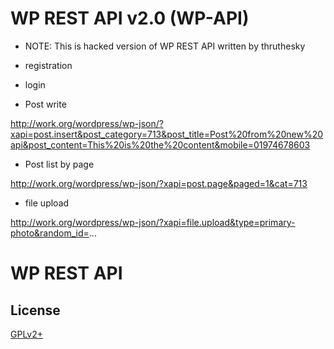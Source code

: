 # WP REST API v2.0 (WP-API)

* NOTE: This is hacked version of WP REST API written by thruthesky


* registration


* login


* Post write

http://work.org/wordpress/wp-json/?xapi=post.insert&post_category=713&post_title=Post%20from%20new%20api&post_content=This%20is%20the%20content&mobile=01974678603


* Post list by page

http://work.org/wordpress/wp-json/?xapi=post.page&paged=1&cat=713


* file upload

http://work.org/wordpress/wp-json/?xapi=file.upload&type=primary-photo&random_id=...






# WP REST API

## License

[GPLv2+](http://www.gnu.org/licenses/gpl-2.0.html)

[docs]: http://v2.wp-api.org/
[GitHub]: https://github.com/WP-API/WP-API/issues
[contributing]: CONTRIBUTING.md
[recent updates]: https://make.wordpress.org/core/tag/json-api/
[hackerone]: https://hackerone.com/wp-api
